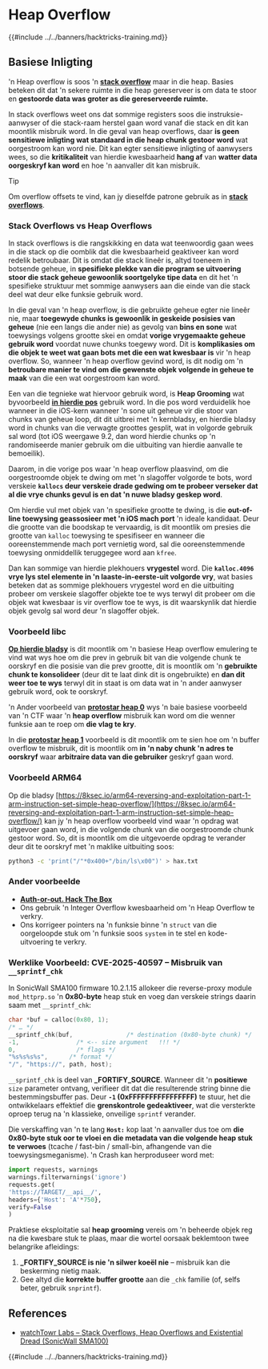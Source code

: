 # Heap Overflow

{{#include ../../banners/hacktricks-training.md}}

## Basiese Inligting

'n Heap overflow is soos 'n [**stack overflow**](../stack-overflow/index.html) maar in die heap. Basies beteken dit dat 'n sekere ruimte in die heap gereserveer is om data te stoor en **gestoorde data was groter as die gereserveerde ruimte.**

In stack overflows weet ons dat sommige registers soos die instruksie-aanwyser of die stack-raam herstel gaan word vanaf die stack en dit kan moontlik misbruik word. In die geval van heap overflows, daar **is geen sensitiewe inligting wat standaard in die heap chunk gestoor word** wat oorgestroom kan word nie. Dit kan egter sensitiewe inligting of aanwysers wees, so die **kritikaliteit** van hierdie kwesbaarheid **hang af** van **watter data oorgeskryf kan word** en hoe 'n aanvaller dit kan misbruik.

> [!TIP]
> Om overflow offsets te vind, kan jy dieselfde patrone gebruik as in [**stack overflows**](../stack-overflow/index.html#finding-stack-overflows-offsets).

### Stack Overflows vs Heap Overflows

In stack overflows is die rangskikking en data wat teenwoordig gaan wees in die stack op die oomblik dat die kwesbaarheid geaktiveer kan word redelik betroubaar. Dit is omdat die stack lineêr is, altyd toeneem in botsende geheue, in **spesifieke plekke van die program se uitvoering stoor die stack geheue gewoonlik soortgelyke tipe data** en dit het 'n spesifieke struktuur met sommige aanwysers aan die einde van die stack deel wat deur elke funksie gebruik word.

In die geval van 'n heap overflow, is die gebruikte geheue egter nie lineêr nie, maar **toegewyde chunks is gewoonlik in geskeide posisies van geheue** (nie een langs die ander nie) as gevolg van **bins en sone** wat toewysings volgens grootte skei en omdat **vorige vrygemaakte geheue gebruik word** voordat nuwe chunks toegewy word. Dit is **komplikasies om die objek te weet wat gaan bots met die een wat kwesbaar is** vir 'n heap overflow. So, wanneer 'n heap overflow gevind word, is dit nodig om 'n **betroubare manier te vind om die gewenste objek volgende in geheue te maak** van die een wat oorgestroom kan word.

Een van die tegnieke wat hiervoor gebruik word, is **Heap Grooming** wat byvoorbeeld [**in hierdie pos**](https://azeria-labs.com/grooming-the-ios-kernel-heap/) gebruik word. In die pos word verduidelik hoe wanneer in die iOS-kern wanneer 'n sone uit geheue vir die stoor van chunks van geheue loop, dit dit uitbrei met 'n kernbladsy, en hierdie bladsy word in chunks van die verwagte groottes gesplit, wat in volgorde gebruik sal word (tot iOS weergawe 9.2, dan word hierdie chunks op 'n randomiseerde manier gebruik om die uitbuiting van hierdie aanvalle te bemoeilik).

Daarom, in die vorige pos waar 'n heap overflow plaasvind, om die oorgestroomde objek te dwing om met 'n slagoffer volgorde te bots, word verskeie **`kallocs` deur verskeie drade gedwing om te probeer verseker dat al die vrye chunks gevul is en dat 'n nuwe bladsy geskep word**.

Om hierdie vul met objek van 'n spesifieke grootte te dwing, is die **out-of-line toewysing geassosieer met 'n iOS mach port** 'n ideale kandidaat. Deur die grootte van die boodskap te vervaardig, is dit moontlik om presies die grootte van `kalloc` toewysing te spesifiseer en wanneer die ooreenstemmende mach port vernietig word, sal die ooreenstemmende toewysing onmiddellik teruggegee word aan `kfree`.

Dan kan sommige van hierdie plekhouers **vrygestel** word. Die **`kalloc.4096` vrye lys stel elemente in 'n laaste-in-eerste-uit volgorde vry**, wat basies beteken dat as sommige plekhouers vrygestel word en die uitbuiting probeer om verskeie slagoffer objekte toe te wys terwyl dit probeer om die objek wat kwesbaar is vir overflow toe te wys, is dit waarskynlik dat hierdie objek gevolg sal word deur 'n slagoffer objek.

### Voorbeeld libc

[**Op hierdie bladsy**](https://guyinatuxedo.github.io/27-edit_free_chunk/heap_consolidation_explanation/index.html) is dit moontlik om 'n basiese Heap overflow emulering te vind wat wys hoe om die prev in gebruik bit van die volgende chunk te oorskryf en die posisie van die prev grootte, dit is moontlik om 'n **gebruikte chunk te konsolideer** (deur dit te laat dink dit is ongebruikte) en **dan dit weer toe te wys** terwyl dit in staat is om data wat in 'n ander aanwyser gebruik word, ook te oorskryf.

'n Ander voorbeeld van [**protostar heap 0**](https://guyinatuxedo.github.io/24-heap_overflow/protostar_heap0/index.html) wys 'n baie basiese voorbeeld van 'n CTF waar 'n **heap overflow** misbruik kan word om die wenner funksie aan te roep om **die vlag te kry**.

In die [**protostar heap 1**](https://guyinatuxedo.github.io/24-heap_overflow/protostar_heap1/index.html) voorbeeld is dit moontlik om te sien hoe om 'n buffer overflow te misbruik, dit is moontlik om **in 'n naby chunk 'n adres te oorskryf** waar **arbitraire data van die gebruiker** geskryf gaan word.

### Voorbeeld ARM64

Op die bladsy [https://8ksec.io/arm64-reversing-and-exploitation-part-1-arm-instruction-set-simple-heap-overflow/](https://8ksec.io/arm64-reversing-and-exploitation-part-1-arm-instruction-set-simple-heap-overflow/) kan jy 'n heap overflow voorbeeld vind waar 'n opdrag wat uitgevoer gaan word, in die volgende chunk van die oorgestroomde chunk gestoor word. So, dit is moontlik om die uitgevoerde opdrag te verander deur dit te oorskryf met 'n maklike uitbuiting soos:
```bash
python3 -c 'print("/"*0x400+"/bin/ls\x00")' > hax.txt
```
### Ander voorbeelde

- [**Auth-or-out. Hack The Box**](https://7rocky.github.io/en/ctf/htb-challenges/pwn/auth-or-out/)
- Ons gebruik 'n Integer Overflow kwesbaarheid om 'n Heap Overflow te verkry.
- Ons korrigeer pointers na 'n funksie binne 'n `struct` van die oorgeloopde stuk om 'n funksie soos `system` in te stel en kode-uitvoering te verkry.

### Werklike Voorbeeld: CVE-2025-40597 – Misbruik van `__sprintf_chk`

In SonicWall SMA100 firmware 10.2.1.15 allokeer die reverse-proxy module `mod_httprp.so` 'n **0x80-byte** heap stuk en voeg dan verskeie strings daarin saam met `__sprintf_chk`:
```c
char *buf = calloc(0x80, 1);
/* … */
__sprintf_chk(buf,               /* destination (0x80-byte chunk) */
-1,                /* <-- size argument   !!! */
0,                 /* flags */
"%s%s%s%s",      /* format */
"/", "https://", path, host);
```
`__sprintf_chk` is deel van **_FORTIFY_SOURCE**. Wanneer dit 'n **positiewe** `size` parameter ontvang, verifieer dit dat die resulterende string binne die bestemmingsbuffer pas. Deur **`-1` (0xFFFFFFFFFFFFFFFF)** te stuur, het die ontwikkelaars effektief die **grenskontrole gedeaktiveer**, wat die versterkte oproep terug na 'n klassieke, onveilige `sprintf` verander.

Die verskaffing van 'n te lang **`Host:`** kop laat 'n aanvaller dus toe om **die 0x80-byte stuk oor te vloei en die metadata van die volgende heap stuk te verwoes** (tcache / fast-bin / small-bin, afhangende van die toewysingsmeganisme). 'n Crash kan herproduseer word met:
```python
import requests, warnings
warnings.filterwarnings('ignore')
requests.get(
'https://TARGET/__api__/',
headers={'Host': 'A'*750},
verify=False
)
```
Praktiese eksploitatie sal **heap grooming** vereis om 'n beheerde objek reg na die kwesbare stuk te plaas, maar die wortel oorsaak beklemtoon twee belangrike afleidings:

1. **_FORTIFY_SOURCE is nie 'n silwer koeël nie** – misbruik kan die beskerming nietig maak.
2. Gee altyd die **korrekte buffer grootte** aan die `_chk` familie (of, selfs beter, gebruik `snprintf`).

## References
* [watchTowr Labs – Stack Overflows, Heap Overflows and Existential Dread (SonicWall SMA100)](https://labs.watchtowr.com/stack-overflows-heap-overflows-and-existential-dread-sonicwall-sma100-cve-2025-40596-cve-2025-40597-and-cve-2025-40598/)

{{#include ../../banners/hacktricks-training.md}}
